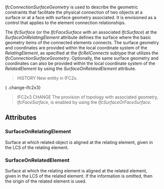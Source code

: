 _IfcConnectionSurfaceGeometry_ is used to describe the geometric constraints that facilitate the physical connection of two objects at a surface or at a face with surface geometry associated. It is envisioned as a control that applies to the element connection relationships.

<!-- end of short definition -->


The _IfcSurface_ (or the _IfcFaceSurface_ with an associated _IfcSurface_) at the _SurfaceOnRelatingElement_ attribute defines the surface where the basic geometry items of the connected elements connects. The surface geometry and coordinates are provided within the local coordinate system of the _RelatingElement_, as specified at the _IfcRelConnects_ subtype that utilizes the _IfcConnectionSurfaceGeometry_. Optionally, the same surface geometry and coordinates can also be provided within the local coordinate system of the _RelatedElement_ by using the _SurfaceOnRelatedElement_ attribute.

> HISTORY New entity in IFC2x.

{ .change-ifc2x3}
> IFC2x3 CHANGE The provision of topology with associated geometry, _IfcFaceSurface_, is enabled by using the _IfcSurfaceOrFaceSurface_.

## Attributes

### SurfaceOnRelatingElement
Surface at which related object is aligned at the relating element, given in the LCS of the relating element.

### SurfaceOnRelatedElement
Surface at which the relating element is aligned at the related element, given in the LCS of the related element. If the information is omitted, then the origin of the related element is used.
